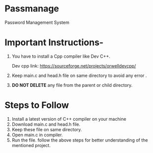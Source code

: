 # Passmanage
Password Management System

# Important Instructions-
1. You have to install a Cpp compiler like Dev C++. 

   Dev cpp link: https://sourceforge.net/projects/orwelldevcpp/

2. Keep main.c and head.h file on same directory to avoid any error .
3. **DO NOT DELETE** any file from the parent or child directory.

# Steps to Follow

1. Install  a latest version of  C++ compiler on your machine
2. Download main.c and head.h file.
3. Keep these file on same directory.
4. Open main.c in compiler.
5. Run the file.
follow the above steps for better understanding of the mentioned project.

